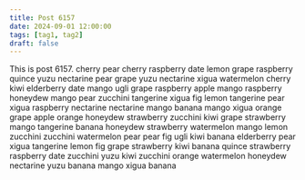 ```yaml
---
title: Post 6157
date: 2024-09-01 12:00:00
tags: [tag1, tag2]
draft: false
---
```

This is post 6157.
cherry
pear
cherry
raspberry
date
lemon
grape
raspberry
quince
yuzu
nectarine
pear
grape
yuzu
nectarine
xigua
watermelon
cherry
kiwi
elderberry
date
mango
ugli
grape
raspberry
apple
mango
raspberry
honeydew
mango
pear
zucchini
tangerine
xigua
fig
lemon
tangerine
pear
xigua
raspberry
nectarine
nectarine
mango
banana
mango
xigua
orange
grape
apple
orange
honeydew
strawberry
zucchini
kiwi
grape
strawberry
mango
tangerine
banana
honeydew
strawberry
watermelon
mango
lemon
zucchini
zucchini
watermelon
pear
pear
fig
ugli
kiwi
banana
elderberry
pear
xigua
tangerine
lemon
fig
grape
strawberry
kiwi
banana
quince
strawberry
raspberry
date
zucchini
yuzu
kiwi
zucchini
orange
watermelon
honeydew
nectarine
yuzu
banana
mango
xigua
banana
